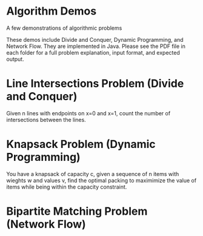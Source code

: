 # Algorithm Demos
A few demonstrations of algorithmic problems

These demos include Divide and Conquer, Dynamic Programming, and Network Flow.
They are implemented in Java.
Please see the PDF file in each folder for a full problem explanation, input format, and expected output.

# Line Intersections Problem (Divide and Conquer)
Given n lines with endpoints on x=0 and x=1, count the number of intersections between the lines.

# Knapsack Problem (Dynamic Programming)
You have a knapsack of capacity c, given a sequence of n items with wieghts w and values v,
find the optimal packing to maximimize the value of items while being within the capacity constraint.

# Bipartite Matching Problem (Network Flow)

